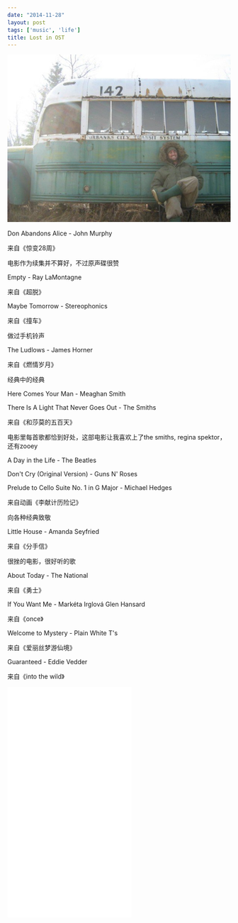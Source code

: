```yaml
---
date: "2014-11-28"
layout: post
tags: ['music', 'life']
title: Lost in OST
---
```


![image](/images/wild.jpg)

<!--more-->

Don Abandons Alice - John Murphy

来自《惊变28周》

电影作为续集并不算好，不过原声碟很赞


Empty - Ray LaMontagne

来自《超脱》


Maybe Tomorrow - Stereophonics

来自《撞车》

做过手机铃声


The Ludlows - James Horner

来自《燃情岁月》

经典中的经典


Here Comes Your Man - Meaghan Smith

There Is A Light That Never Goes Out - The Smiths

来自《和莎莫的五百天》

电影里每首歌都恰到好处，这部电影让我喜欢上了the smiths, regina spektor，还有zooey


A Day in the Life - The Beatles

Don't Cry (Original Version) - Guns N' Roses

Prelude to Cello Suite No. 1 in G Major - Michael Hedges

来自动画《李献计历险记》

向各种经典致敬


Little House - Amanda Seyfried

来自《分手信》

很挫的电影，很好听的歌


About Today - The National

来自《勇士》


If You Want Me - Markéta Irglová Glen Hansard

来自《once》

Welcome to Mystery - Plain White T's

来自《爱丽丝梦游仙境》

Guaranteed - Eddie Vedder

来自《into the wild》

<iframe frameborder="no" border="0" marginwidth="0" marginheight="0" width="280" height="520" src="//music.163.com/outchain/player?type=0&id=91958056&auto=0&height=430"> </iframe>

